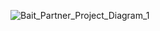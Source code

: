 ![Bait_Partner_Project_Diagram_1](https://github.com/user-attachments/assets/642e697a-9cd8-4378-981d-dc98cf26f22b)
